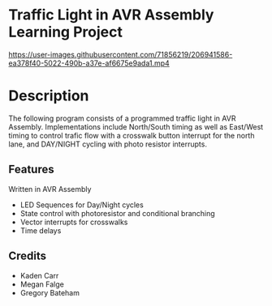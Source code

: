 # Traffic Light in AVR Assembly Learning Project

https://user-images.githubusercontent.com/71856219/206941586-ea378f40-5022-490b-a37e-af6675e9ada1.mp4

# Description
The following program consists of a programmed traffic light in AVR Assembly. Implementations include North/South timing as well as East/West timing to control trafic flow with a crosswalk button interrupt for the north lane, and DAY/NIGHT cycling with photo resistor interrupts.

## Features
Written in AVR Assembly
- LED Sequences for Day/Night cycles
- State control with photoresistor and conditional branching
- Vector interrupts for crosswalks
- Time delays

## Credits
- Kaden Carr
- Megan Falge
- Gregory Bateham
